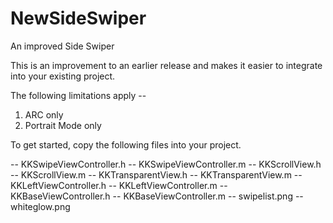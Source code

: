 NewSideSwiper
=============

An improved Side Swiper

This is an improvement to an earlier release and makes it easier to integrate into your existing project. 

The following limitations apply --

1. ARC only
2. Portrait Mode only

To get started, copy the following files into your project. 

-- KKSwipeViewController.h
-- KKSwipeViewController.m
-- KKScrollView.h
-- KKScrollView.m
-- KKTransparentView.h
-- KKTransparentView.m
-- KKLeftViewController.h
-- KKLeftViewController.m
-- KKBaseViewController.h
-- KKBaseViewController.m
-- swipelist.png
-- whiteglow.png







